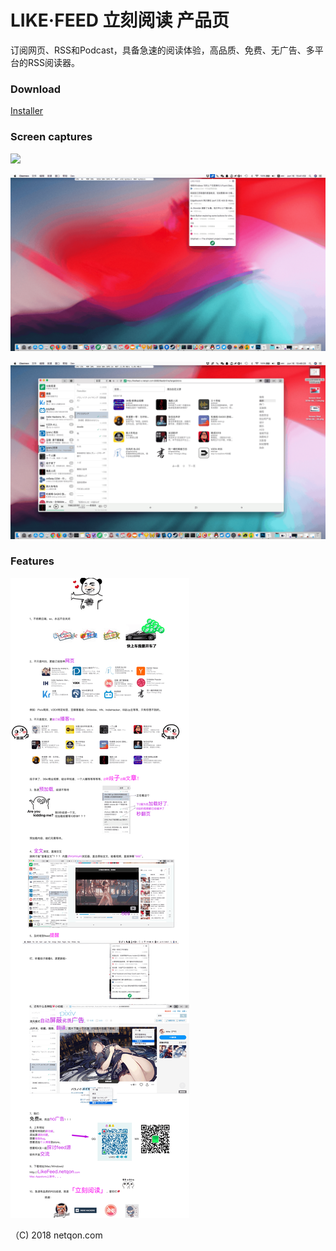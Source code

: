 # LIKE·FEED 立刻阅读 产品页

订阅网页、RSS和Podcast，具备急速的阅读体验，高品质、免费、无广告、多平台的RSS阅读器。


### Download

[Installer](http://likefeed.netqon.com/) 


### Screen captures

![](libs/c/0.png)

![](libs/c/1.png)

![](libs/c/2.png)

### Features

![](libs/mkt_0.png)

（C) 2018 netqon.com